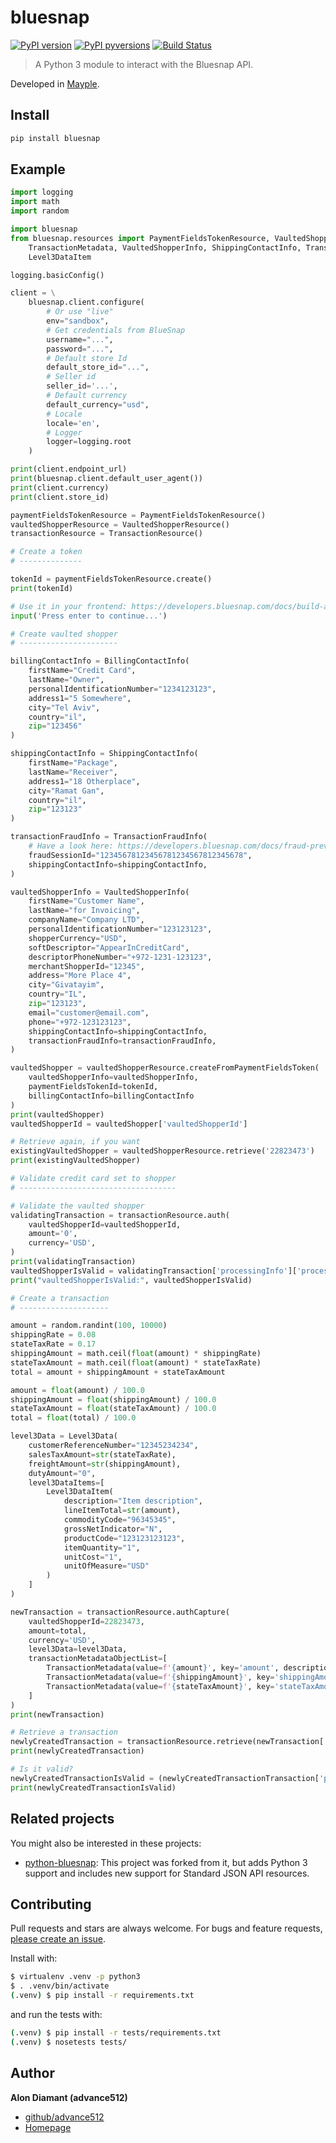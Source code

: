 # bluesnap

[![PyPI version](https://badge.fury.io/py/bluesnap.svg)](https://badge.fury.io/py/bluesnap)
[![PyPI pyversions](https://img.shields.io/pypi/pyversions/bluesnap.svg)](https://pypi.python.org/pypi/bluesnap/)
[![Build Status](https://travis-ci.com/mayple/bluesnap.svg?branch=master)](https://travis-ci.com/mayple/bluesnap)

> A Python 3 module to interact with the Bluesnap API.

Developed in [Mayple](https://www.mayple.com).

## Install

```sh
pip install bluesnap
```

## Example

```python
import logging
import math
import random

import bluesnap
from bluesnap.resources import PaymentFieldsTokenResource, VaultedShopperResource, TransactionResource, \
    TransactionMetadata, VaultedShopperInfo, ShippingContactInfo, TransactionFraudInfo, BillingContactInfo, Level3Data, \
    Level3DataItem

logging.basicConfig()

client = \
    bluesnap.client.configure(
        # Or use "live"
        env="sandbox",
        # Get credentials from BlueSnap
        username="...",
        password="...",
        # Default store Id
        default_store_id="...",
        # Seller id
        seller_id='...',
        # Default currency
        default_currency="usd",
        # Locale
        locale='en',
        # Logger
        logger=logging.root
    )

print(client.endpoint_url)
print(bluesnap.client.default_user_agent())
print(client.currency)
print(client.store_id)

paymentFieldsTokenResource = PaymentFieldsTokenResource()
vaultedShopperResource = VaultedShopperResource()
transactionResource = TransactionResource()

# Create a token
# --------------

tokenId = paymentFieldsTokenResource.create()
print(tokenId)

# Use it in your frontend: https://developers.bluesnap.com/docs/build-a-form
input('Press enter to continue...')

# Create vaulted shopper
# ----------------------

billingContactInfo = BillingContactInfo(
    firstName="Credit Card",
    lastName="Owner",
    personalIdentificationNumber="1234123123",
    address1="5 Somewhere",
    city="Tel Aviv",
    country="il",
    zip="123456"
)

shippingContactInfo = ShippingContactInfo(
    firstName="Package",
    lastName="Receiver",
    address1="18 Otherplace",
    city="Ramat Gan",
    country="il",
    zip="123123"
)

transactionFraudInfo = TransactionFraudInfo(
    # Have a look here: https://developers.bluesnap.com/docs/fraud-prevention#section-device-data-checks
    fraudSessionId="12345678123456781234567812345678",
    shippingContactInfo=shippingContactInfo,
)

vaultedShopperInfo = VaultedShopperInfo(
    firstName="Customer Name",
    lastName="for Invoicing",
    companyName="Company LTD",
    personalIdentificationNumber="123123123",
    shopperCurrency="USD",
    softDescriptor="AppearInCreditCard",
    descriptorPhoneNumber="+972-1231-123123",
    merchantShopperId="12345",
    address="More Place 4",
    city="Givatayim",
    country="IL",
    zip="123123",
    email="customer@email.com",
    phone="+972-123123123",
    shippingContactInfo=shippingContactInfo,
    transactionFraudInfo=transactionFraudInfo,
)

vaultedShopper = vaultedShopperResource.createFromPaymentFieldsToken(
    vaultedShopperInfo=vaultedShopperInfo,
    paymentFieldsTokenId=tokenId,
    billingContactInfo=billingContactInfo
)
print(vaultedShopper)
vaultedShopperId = vaultedShopper['vaultedShopperId']

# Retrieve again, if you want
existingVaultedShopper = vaultedShopperResource.retrieve('22823473')
print(existingVaultedShopper)

# Validate credit card set to shopper
# -----------------------------------

# Validate the vaulted shopper
validatingTransaction = transactionResource.auth(
    vaultedShopperId=vaultedShopperId,
    amount='0',
    currency='USD',
)
print(validatingTransaction)
vaultedShopperIsValid = validatingTransaction['processingInfo']['processingStatus'] == 'success'
print("vaultedShopperIsValid:", vaultedShopperIsValid)

# Create a transaction
# --------------------

amount = random.randint(100, 10000)
shippingRate = 0.08
stateTaxRate = 0.17
shippingAmount = math.ceil(float(amount) * shippingRate)
stateTaxAmount = math.ceil(float(amount) * stateTaxRate)
total = amount + shippingAmount + stateTaxAmount

amount = float(amount) / 100.0
shippingAmount = float(shippingAmount) / 100.0
stateTaxAmount = float(stateTaxAmount) / 100.0
total = float(total) / 100.0

level3Data = Level3Data(
    customerReferenceNumber="12345234234",
    salesTaxAmount=str(stateTaxRate),
    freightAmount=str(shippingAmount),
    dutyAmount="0",
    level3DataItems=[
        Level3DataItem(
            description="Item description",
            lineItemTotal=str(amount),
            commodityCode="96345345",
            grossNetIndicator="N",
            productCode="123123123123",
            itemQuantity="1",
            unitCost="1",
            unitOfMeasure="USD"
        )
    ]
)

newTransaction = transactionResource.authCapture(
    vaultedShopperId=22823473,
    amount=total,
    currency='USD',
    level3Data=level3Data,
    transactionMetadataObjectList=[
        TransactionMetadata(value=f'{amount}', key='amount', description='Amount'),
        TransactionMetadata(value=f'{shippingAmount}', key='shippingAmount', description='Shipping Amount'),
        TransactionMetadata(value=f'{stateTaxAmount}', key='stateTaxAmount', description='State Tax Amount')
    ]
)
print(newTransaction)

# Retrieve a transaction
newlyCreatedTransaction = transactionResource.retrieve(newTransaction['transactionId'])
print(newlyCreatedTransaction)

# Is it valid?
newlyCreatedTransactionIsValid = (newlyCreatedTransactionTransaction['processing-info']['processing-status'] == 'SUCCESS')
print(newlyCreatedTransactionIsValid)
```

## Related projects

You might also be interested in these projects:

* [python-bluesnap](https://github.com/justyoyo/bluesnap-python): This project was forked from it, but adds Python 3 support and includes new support for Standard JSON API resources.

## Contributing

Pull requests and stars are always welcome. For bugs and feature requests, [please create an issue](https://github.com/mayple/bluesnap/issues/new).

Install with:
```sh
$ virtualenv .venv -p python3
$ . .venv/bin/activate
(.venv) $ pip install -r requirements.txt
```
and run the tests with:
```sh
(.venv) $ pip install -r tests/requirements.txt
(.venv) $ nosetests tests/
```

## Author

**Alon Diamant (advance512)**

* [github/advance512](https://github.com/advance512)
* [Homepage](http://www.alondiamant.com)


